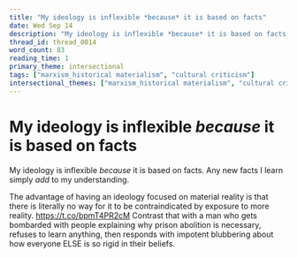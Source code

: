 ```yaml
---
title: "My ideology is inflexible *because* it is based on facts"
date: Wed Sep 14
description: "My ideology is inflexible *because* it is based on facts. Any new facts I learn simply *add* to my understanding."
thread_id: thread_0014
word_count: 83
reading_time: 1
primary_theme: intersectional
tags: ["marxism_historical materialism", "cultural criticism"]
intersectional_themes: ["marxism_historical materialism", "cultural criticism"]
---
```


# My ideology is inflexible *because* it is based on facts

My ideology is inflexible *because* it is based on facts. Any new facts I learn simply *add* to my understanding.

The advantage of having an ideology focused on material reality is that there is literally no way for it to be contraindicated by exposure to more reality. https://t.co/bpmT4PR2cM Contrast that with a man who gets bombarded with people explaining why prison abolition is necessary, refuses to learn anything, then responds with impotent blubbering about how everyone ELSE is so rigid in their beliefs.